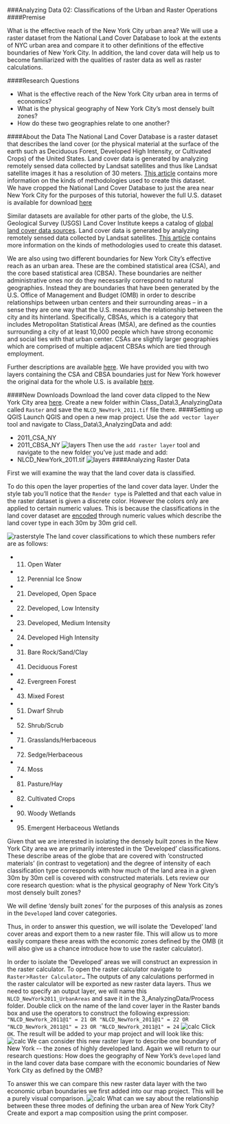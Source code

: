 ###Analyzing Data 02: Classifications of the Urban and Raster Operations
####Premise

What is the effective reach of the New York City urban area? We will use a raster dataset from the National Land Cover Database to look at the extents of NYC urban area and compare it to other definitions of the effective boundaries of New York City. In addition, the land cover data will help us to become familiarized with the qualities of raster data as well as raster calculations.

####Research Questions
* What is the effective reach of the New York City urban area in terms of economics? 
* What is the physical geography of New York City’s most densely built zones? 
* How do these two geographies relate to one another?
 
####About the Data
The National Land Cover Database is a raster dataset that describes the land cover (or the physical material at the surface of the earth such as Deciduous Forest, Developed High Intensity, or Cultivated Crops) of the United States. Land cover data is generated by analyzing remotely sensed data collected by Landsat satellites and thus like Landsat satellite images it has a resolution of 30 meters. [This article](http://landcover.usgs.gov/pdf/anderson.pdf) contains more information on the kinds of methodologies used to create this dataset.    
We have cropped the National Land Cover Database to just the area near New York City for the purposes of this tutorial, however the full U.S. dataset is available for download [here]( http://www.mrlc.gov/nlcd11_data.php)

Similar datasets are available for other parts of the globe, the U.S. Geological Survey (USGS) Land Cover Institute keeps a catalog of [global land cover data sources]( http://landcover.usgs.gov/landcoverdata.php). Land cover data is generated by analyzing remotely sensed data collected by Landsat satellites. [This article](http://landcover.usgs.gov/pdf/anderson.pdf) contains more information on the kinds of methodologies used to create this dataset.    

We are also using two different boundaries for New York City’s effective reach as an urban area. These are the combined statistical area (CSA), and the core based statistical area (CBSA). These boundaries are neither administrative ones nor do they necessarily correspond to natural geographies. Instead they are boundaries that have been generated by the U.S. Office of Management and Budget (OMB) in order to describe relationships between urban centers and their surrounding areas – in a sense they are one way that the U.S. measures the relationship between the city and its hinterland. Specifically, CBSAs, which is a category that includes Metropolitan Statistical Areas (MSA), are defined as the counties surrounding a city of at least 10,000 people which have strong economic and social ties with that urban center. CSAs are slightly larger geographies which are comprised of multiple adjacent CBSAs which are tied through employment. 

Further descriptions are available [here](https://www.census.gov/geo/reference/gtc/gtc_cbsa.html). We have provided you with two layers containing the CSA and CBSA boundaries just for New York however the original data for the whole U.S. is available [here](https://www.census.gov/geo/maps-data/data/tiger-line.html).

####New Downloads
Download the land cover data clipped to the New York City area [here]( https://drive.google.com/open?id=0B5KywkNXsT4JQ3hkUVI4TTd2b3c).
Create a new folder within Class_Data\3_AnalyzingData called `Raster` and save the `NLCD_NewYork_2011.tif` file there.
####Setting up QGIS
Launch QGIS and open a new map project. Use the `add vector layer` tool and navigate to Class_Data\3_AnalyzingData and add:
* 2011_CSA_NY
* 2011_CBSA_NY
![layers](https://github.com/CenterForSpatialResearch/MappingForTheUrbanHumanities/blob/master/Tutorials/Images/AnalyzingData02/01.png)
Then use the `add raster layer` tool and navigate to the new folder you’ve just made and add:
* NLCD_NewYork_2011.tif
![layers](https://github.com/CenterForSpatialResearch/MappingForTheUrbanHumanities/blob/master/Tutorials/Images/AnalyzingData02/02.png)
####Analyzing Raster Data

First we will examine the way that the land cover data is classified. 

To do this open the layer properties of the land cover data layer. Under the style tab you’ll notice that the `Render type` is Paletted and that each value in the raster dataset is given a discrete color. However the colors only are applied to certain numeric values. This is because the classifications in the land cover dataset are [encoded](http://www.mrlc.gov/nlcd11_leg.php) through numeric values which describe the land cover type in each 30m by 30m grid cell. 

![rasterstyle](https://github.com/CenterForSpatialResearch/MappingForTheUrbanHumanities/blob/master/Tutorials/Images/AnalyzingData02/03.png)
The land cover classifications to which these numbers refer are as follows:

* 11. Open Water
* 12. Perennial Ice Snow
* 21. Developed, Open Space
* 22. Developed, Low Intensity
* 23. Developed, Medium Intensity
* 24. Developed High Intensity
* 31. Bare Rock/Sand/Clay
* 41. Deciduous Forest
* 42. Evergreen Forest
* 43. Mixed Forest
* 51. Dwarf Shrub
* 52. Shrub/Scrub
* 71. Grasslands/Herbaceous
* 72. Sedge/Herbaceous
* 74. Moss
* 81. Pasture/Hay
* 82. Cultivated Crops
* 90. Woody Wetlands
* 95. Emergent Herbaceous Wetlands

Given that we are interested in isolating the densely built zones in the New York City area we are primarily interested in the ‘Developed’ classifications. These describe areas of the globe that are covered with ‘constructed materials’ (in contrast to vegetation) and the degree of intensity of each classification type corresponds with how much of the land area in a given 30m by 30m cell is covered with constructed materials. 
Lets review our core research question: what is the physical geography of New York City’s most densely built zones? 

We will define ‘densly built zones’ for the purposes of this analysis as zones in the `Developed` land cover categories.

Thus, in order to answer this question, we will isolate the ‘Developed’ land cover areas and export them to a new raster file. This will allow us to more easily compare these areas with the economic zones defined by the OMB (it will also give us a chance introduce how to use the raster calculator).

In order to isolate the ‘Developed’ areas we will construct an expression in the raster calculator. To open the raster calculator navigate to `Raster`>`Raster Calculator…`
The outputs of any calculations performed in the raster calculator will be exported as new raster data layers. Thus we need to specify an output layer, we will name this `NLCD_NewYork2011_UrbanAreas` and save it in the 3_AnalyzingData/Process folder. 
Double click on the name of the land cover layer in the Raster bands box and use the operators to construct the following expression: `"NLCD_NewYork_2011@1" = 21 OR "NLCD_NewYork_2011@1" = 22 OR "NLCD_NewYork_2011@1" = 23 OR "NLCD_NewYork_2011@1" = 24`
![calc](https://github.com/CenterForSpatialResearch/MappingForTheUrbanHumanities/blob/master/Tutorials/Images/AnalyzingData02/04.png)
Click `OK`.
The result will be added to your map project and will look like this: 
![calc](https://github.com/CenterForSpatialResearch/MappingForTheUrbanHumanities/blob/master/Tutorials/Images/AnalyzingData02/05.png)
We can consider this new raster layer to describe one boundary of New York --  the zones of highly developed land.
Again we will return to our research questions:
How does the geography of New York’s `developed` land in the land cover data base compare with the economic boundaries of New York City as defined by the OMB? 

To answer this we can compare this new raster data layer with the two economic urban boundaries we first added into our map project. This will be a purely visual comparison. 
![calc](https://github.com/CenterForSpatialResearch/MappingForTheUrbanHumanities/blob/master/Tutorials/Images/AnalyzingData02/07.png)
What can we say about the relationship between these three modes of defining the urban area of New York City? 
Create and export a map composition using the print composer. 
